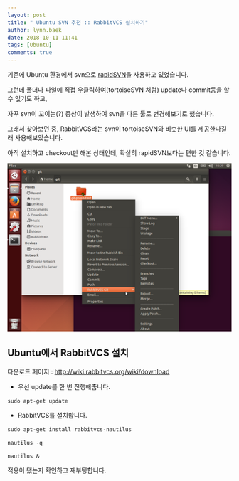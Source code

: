 ```yaml
---
layout: post
title: " Ubuntu SVN 추천 :: RabbitVCS 설치하기"
author: lynn.baek
date: 2018-10-11 11:41
tags: [Ubuntu]
comments: true
---
```


기존에 Ubuntu 환경에서 svn으로 [rapidSVN](https://rapidsvn.org/)을 사용하고 있었습니다.

그런데 폴더나 파일에 직접 우클릭하여(tortoiseSVN 처럼) update나 commit등을 할 수 없기도 하고,

자꾸 svn이 꼬이는(?) 증상이 발생하여 svn을 다른 툴로 변경해보기로 했습니다.

그래서 찾아보던 중, RabbitVCS라는 svn이 tortoiseSVN와 비슷한 UI를 제공한다길래 사용해보았습니다.

아직 설치하고 checkout만 해본 상태인데, 확실히 rapidSVN보다는 편한 것 같습니다.

![rabbitvcs-nautilus-integration](/files/rabbitvcs-nautilus-integration.png)

## Ubuntu에서 RabbitVCS 설치

다운로드 페이지 : http://wiki.rabbitvcs.org/wiki/download



* 우선 update를 한 번 진행해줍니다.

```shell
sudo apt-get update
```

* RabbitVCS를 설치합니다.

```shell
sudo apt-get install rabbitvcs-nautilus
```

```shell
nautilus -q
```

```shell
nautilus &
```

적용이 됐는지 확인하고 재부팅합니다.

